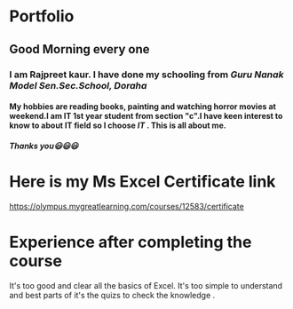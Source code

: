 # Portfolio

## Good Morning every one 

### I am Rajpreet kaur. I have done my schooling from _**Guru Nanak Model Sen.Sec.School, Doraha**_
#### My hobbies are reading books, painting and watching horror movies at weekend.**I am  IT 1st year student from section "c"**.I have keen interest to know to about IT field so I choose _**IT**_ .  This is  all about me. 

##### Thanks you😃😃😃


# Here is my Ms Excel Certificate link
https://olympus.mygreatlearning.com/courses/12583/certificate

# Experience after completing the course
It's too good and clear all the basics of Excel. It's too simple to understand and best parts of it's the quizs to check the knowledge . 
